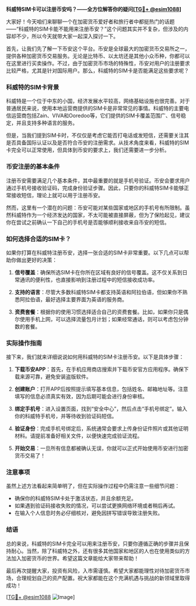 **科威特SIM卡可以注册币安吗？——全方位解答你的疑问[[TG💪+ @esim1088](https://t.me/s/esim1088)]**

大家好！今天咱们来聊聊一个在加密货币爱好者和旅行者中都挺热门的话题——“科威特的SIM卡能不能用来注册币安？”这个问题其实并不复杂，但涉及的内容却不少，所以今天就带大家一起深入探讨一下。

首先，让我们先了解一下币安这个平台。币安是全球最大的加密货币交易所之一，提供各种加密货币交易服务。无论是比特币、以太坊还是其他小众币种，你都可以在这里进行买卖操作。不过，由于加密货币市场的特殊性，币安对用户的注册要求比较严格，尤其是针对国际用户。那么，科威特的SIM卡是否能满足这些要求呢？

### 科威特的SIM卡背景

科威特是一个位于中东的小国，经济发展水平较高，网络基础设施也很完善。对于普通居民来说，使用本地运营商提供的SIM卡是非常常见的事情。科威特的主要电信运营商包括Zain、VIVA和Ooredoo等，它们提供的SIM卡覆盖范围广、信号稳定，并且支持多种语言的服务。

但是，当我们提到SIM卡时，不仅仅是考虑它能否打电话或发短信，还需要关注其是否具备国际认证以及是否符合币安的注册需求。从技术角度来看，科威特的SIM卡完全可以正常使用，但具体到币安的要求上，我们还需要进一步分析。

### 币安注册的基本条件

注册币安需要满足几个基本条件，其中最重要的就是手机号验证。币安会要求用户通过手机号接收验证码，完成身份验证步骤。因此，只要你的科威特SIM卡能够正常接收短信，理论上就可以用于注册币安。

然而，这里有一个潜在的问题：币安可能对某些国家或地区的手机号有所限制。虽然科威特作为一个经济发达的国家，不太可能被直接屏蔽，但为了保险起见，建议你在尝试之前确认一下自己的手机号是否能够顺利接收来自币安的短信。

### 如何选择合适的SIM卡？

如果你打算在科威特注册币安，选择一张合适的SIM卡非常重要。以下几点可以帮助你做出更好的决策：

1. **信号覆盖**：确保所选SIM卡在你所在区域有良好的信号覆盖。这不仅关系到日常通讯的便利性，也直接影响到注册过程中的短信接收成功率。
   
2. **支持的语言**：尽管大多数科威特SIM卡都支持英语和阿拉伯语，但如果你不熟悉阿拉伯语，最好选择主要界面为英语的服务商。

3. **资费套餐**：根据你的使用习惯选择适合自己的资费套餐。比如，如果你只是偶尔使用手机上网，可以选择流量包月计划；如果经常通话，则可以考虑包分钟数的套餐。

### 实际操作指南

接下来，我们就来详细说说如何用科威特的SIM卡注册币安。以下是具体步骤：

1. **下载币安APP**：首先，在手机应用商店搜索并下载币安官方应用程序。确保下载来源可靠，避免安装盗版软件。

2. **创建账户**：打开APP后按照提示填写基本信息，包括姓名、邮箱地址等。注意填写的信息必须真实有效，因为后期可能会进行身份审核。

3. **绑定手机号**：进入设置页面，找到“安全中心”，然后点击“手机号绑定”。输入你的科威特手机号，并等待收到验证码短信。

4. **验证身份**：完成手机号绑定后，系统通常会要求上传身份证件照片或其他证明材料。请提前准备好相关文件，以便快速完成验证流程。

5. **开始交易**：一旦所有信息都被确认无误，你就可以正式开始使用币安进行加密货币交易了！

### 注意事项

虽然上述方法看起来简单明了，但在实际操作过程中仍需注意一些细节问题：

- 确保你的科威特SIM卡处于激活状态，并且余额充足。
- 如果遇到验证码接收失败的情况，可以尝试更换网络环境或者稍后再试。
- 在输入个人信息时务必仔细核对，避免因拼写错误导致注册失败。

### 结语

总的来说，科威特的SIM卡完全可以用来注册币安，只要你遵循正确的步骤并且保持耐心。当然，除了科威特之外，还有很多其他国家和地区的人也在使用类似的方法加入加密货币的世界。希望这篇文章能给大家带来帮助！

最后再次提醒大家，投资有风险，入市需谨慎。希望大家都能理性对待加密货币市场，合理规划自己的资产配置。祝大家都能在这个充满机遇与挑战的新领域里取得成功！

[[TG💪+ @esim1088](https://t.me/s/esim1088) ![Image](https://i.postimg.cc/4NQfJmqS/Snipaste-2025-05-13-00-14-12.png)]
